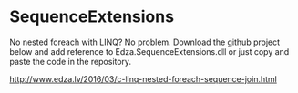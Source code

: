 # SequenceExtensions
No nested foreach with LINQ? No problem. Download the github project below and add reference to Edza.SequenceExtensions.dll or just copy and paste the code in the repository.

http://www.edza.lv/2016/03/c-linq-nested-foreach-sequence-join.html

